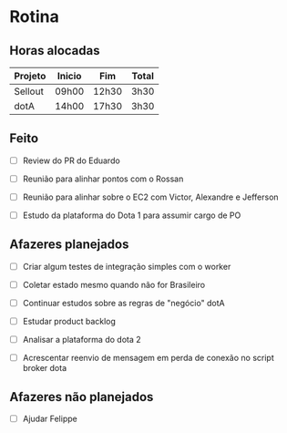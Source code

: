 # Rotina

## Horas alocadas

Projeto | Inicio | Fim | Total
--------|--------|-----|------
Sellout | 09h00 | 12h30 | 3h30
dotA    | 14h00 | 17h30 | 3h30

## Feito

- [ ] Review do PR do Eduardo

- [ ] Reunião para alinhar pontos com o Rossan
- [ ] Reunião para alinhar sobre o EC2 com Victor, Alexandre e Jefferson
- [ ] Estudo da plataforma do Dota 1 para assumir cargo de PO

## Afazeres planejados

- [ ] Criar algum testes de integração simples com o worker
- [ ] Coletar estado mesmo quando não for Brasileiro

- [ ] Continuar estudos sobre as regras de "negócio" dotA
- [ ] Estudar product backlog
- [ ] Analisar a plataforma do dota 2
- [ ] Acrescentar reenvio de mensagem em perda de conexão no script broker dota

## Afazeres não planejados

- [ ] Ajudar Felippe
<!--stackedit_data:
eyJoaXN0b3J5IjpbMTY4MTIwNjg3NSwxMTgzNTY4MjQ3LC0xNz
kwMTMxODMyLDQ0MjM4MDc3Nyw5NzQ5ODAxNDUsLTEzMzk2NTY2
NzJdfQ==
-->